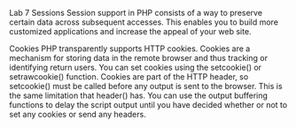 Lab 7
Sessions
Session support in PHP consists of a way to preserve certain data across subsequent accesses. This enables you to build more customized applications and increase the appeal of your web site.

Cookies
PHP transparently supports HTTP cookies. Cookies are a mechanism for storing data in the remote browser and thus tracking or identifying return users. You can set cookies using the setcookie() or setrawcookie() function. Cookies are part of the HTTP header, so setcookie() must be called before any output is sent to the browser. This is the same limitation that header() has. You can use the output buffering functions to delay the script output until you have decided whether or not to set any cookies or send any headers.

